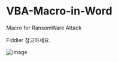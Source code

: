 # VBA-Macro-in-Word
Macro for RansomWare Attack

Fiddler 참고하세요.

![image](https://user-images.githubusercontent.com/77016353/119981727-eafa5100-bff8-11eb-8ec7-bee208741a14.png)
